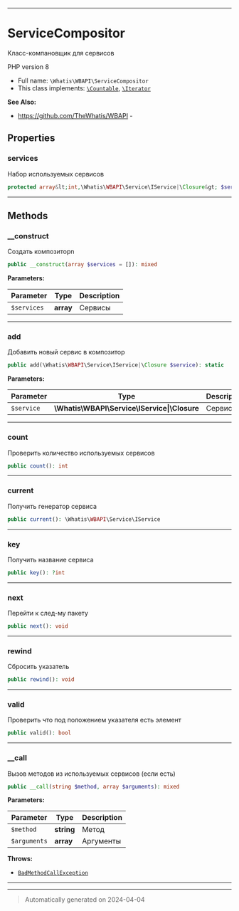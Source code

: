 ***

# ServiceCompositor

Класс-компановщик для сервисов

PHP version 8

* Full name: `\Whatis\WBAPI\ServiceCompositor`
* This class implements:
[`\Countable`](../../Countable.md), [`\Iterator`](../../Iterator.md)

**See Also:**

* https://github.com/TheWhatis/WBAPI - 



## Properties


### services

Набор используемых сервисов

```php
protected array&lt;int,\Whatis\WBAPI\Service\IService|\Closure&gt; $services
```






***

## Methods


### __construct

Создать композиторn

```php
public __construct(array $services = []): mixed
```








**Parameters:**

| Parameter | Type | Description |
|-----------|------|-------------|
| `$services` | **array** | Сервисы |





***

### add

Добавить новый сервис в композитор

```php
public add(\Whatis\WBAPI\Service\IService|\Closure $service): static
```








**Parameters:**

| Parameter | Type | Description |
|-----------|------|-------------|
| `$service` | **\Whatis\WBAPI\Service\IService&#124;\Closure** | Сервис |





***

### count

Проверить количество используемых сервисов

```php
public count(): int
```












***

### current

Получить генератор сервиса

```php
public current(): \Whatis\WBAPI\Service\IService
```












***

### key

Получить название сервиса

```php
public key(): ?int
```












***

### next

Перейти к след-му пакету

```php
public next(): void
```












***

### rewind

Сбросить указатель

```php
public rewind(): void
```












***

### valid

Проверить что под положением
указателя есть элемент

```php
public valid(): bool
```












***

### __call

Вызов методов из используемых
сервисов (если есть)

```php
public __call(string $method, array $arguments): mixed
```








**Parameters:**

| Parameter | Type | Description |
|-----------|------|-------------|
| `$method` | **string** | Метод |
| `$arguments` | **array** | Аргументы |




**Throws:**

- [`BadMethodCallException`](./BadMethodCallException.md)



***


***
> Automatically generated on 2024-04-04
